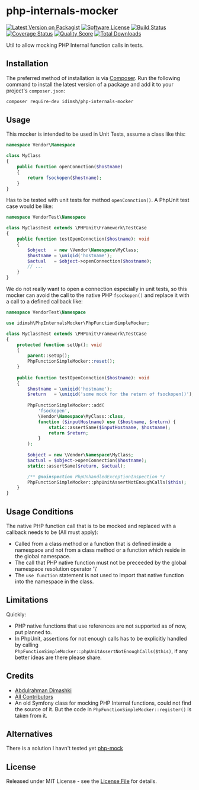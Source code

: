 # php-internals-mocker

[![Latest Version on Packagist][ico-version]][link-packagist]
[![Software License][ico-license]](LICENSE.md)
[![Build Status][ico-travis]][link-travis]
[![Coverage Status][ico-scrutinizer]][link-scrutinizer]
[![Quality Score][ico-code-quality]][link-code-quality]
[![Total Downloads][ico-downloads]][link-downloads]



Util to allow mocking PHP Internal function calls in tests.


## Installation

The preferred method of installation is via [Composer](http://getcomposer.org/). Run the following command to install the latest version of a package and add it to your project's `composer.json`:

```bash
composer require-dev idimsh/php-internals-mocker
```

## Usage

This mocker is intended to be used in Unit Tests, assume a class like this:

``` php
namespace Vendor\Namespace

class MyClass 
{
    public function openConnction($hostname) 
    {
        return fsockopen($hostname);
    }
}
```

Has to be tested with unit tests for method `openConnction()`. A PhpUnit test case would be like:

``` php
namespace VendorTest\Namespace

class MyClassTest extends \PHPUnit\Framework\TestCase
{
    public function testOpenConnction($hostname): void
    {
        $object   = new \Vendor\Namespace\MyClass;
        $hostname = \uniqid('hostname');
        $actual   = $object->openConnection($hostname);
        // ...
    }
}
```

We do not really want to open a connection especially in unit tests, so this mocker can avoid the call to the native PHP `fsockopen()` and replace it with a call to a defined callback like:
``` php
namespace VendorTest\Namespace

use idimsh\PhpInternalsMocker\PhpFunctionSimpleMocker;

class MyClassTest extends \PHPUnit\Framework\TestCase
{
    protected function setUp(): void
    {
        parent::setUp();
        PhpFunctionSimpleMocker::reset();
    }
    
    public function testOpenConnction($hostname): void
    {
        $hostname = \uniqid('hostname');
        $return   = \uniqid('some mock for the return of fsockopen()');
        
        PhpFunctionSimpleMocker::add(
            'fsockopen',
            \Vendor\Namespace\MyClass::class,
            function ($inputHostname) use ($hostname, $return) {
                static::assertSame($inputHostname, $hostname);
                return $return;
            }
        );
        
        $object = new \Vendor\Namespace\MyClass;
        $actual = $object->openConnection($hostname);
        static::assertSame($return, $actual);

        /** @noinspection PhpUnhandledExceptionInspection */
        PhpFunctionSimpleMocker::phpUnitAssertNotEnoughCalls($this);
    }
}
```

## Usage Conditions

The native PHP function call that is to be mocked and replaced with a callback needs to be (All must apply):
- Called from a class method or a function that is defined inside a namespace and not from a class method or a function which reside in the global namespace.
- The call that PHP native function must not be preceeded by the global namespace resolution operator '\\' 
- The `use function` statement is not used to import that native function into the namespace in the class.


## Limitations
Quickly:
- PHP native functions that use references are not supported as of now, put planned to.
- In PhpUnit, assertions for not enough calls has to be explicitly handled by calling `PhpFunctionSimpleMocker::phpUnitAssertNotEnoughCalls($this)`, if any better ideas are there please share.      
   

## Credits

- [Abdulrahman Dimashki][link-author]
- [All Contributors][link-contributors]
- An old Symfony class for mocking PHP Internal functions, could not find the source of it. But the code in `PhpFunctionSimpleMocker::register()` is taken from it.

## Alternatives
There is a solution I havn't tested yet [php-mock](https://github.com/php-mock/php-mock)


## License

Released under MIT License - see the [License File](LICENSE) for details.


[ico-version]: https://img.shields.io/packagist/v/idimsh/php-internals-mocker.svg?style=flat-square
[ico-license]: https://img.shields.io/badge/license-MIT-brightgreen.svg?style=flat-square
[ico-travis]: https://img.shields.io/travis/idimsh/php-internals-mocker/master.svg?style=flat-square
[ico-scrutinizer]: https://img.shields.io/scrutinizer/coverage/g/idimsh/php-internals-mocker.svg?style=flat-square
[ico-code-quality]: https://img.shields.io/scrutinizer/g/idimsh/php-internals-mocker.svg?style=flat-square
[ico-downloads]: https://img.shields.io/packagist/dt/idimsh/php-internals-mocker.svg?style=flat-square

[link-packagist]: https://packagist.org/packages/idimsh/php-internals-mocker
[link-travis]: https://travis-ci.org/idimsh/php-internals-mocker
[link-scrutinizer]: https://scrutinizer-ci.com/g/idimsh/php-internals-mocker/code-structure
[link-code-quality]: https://scrutinizer-ci.com/g/idimsh/php-internals-mocker
[link-downloads]: https://packagist.org/packages/idimsh/php-internals-mocker
[link-author]: https://github.com/idimsh
[link-contributors]: ../../contributors
